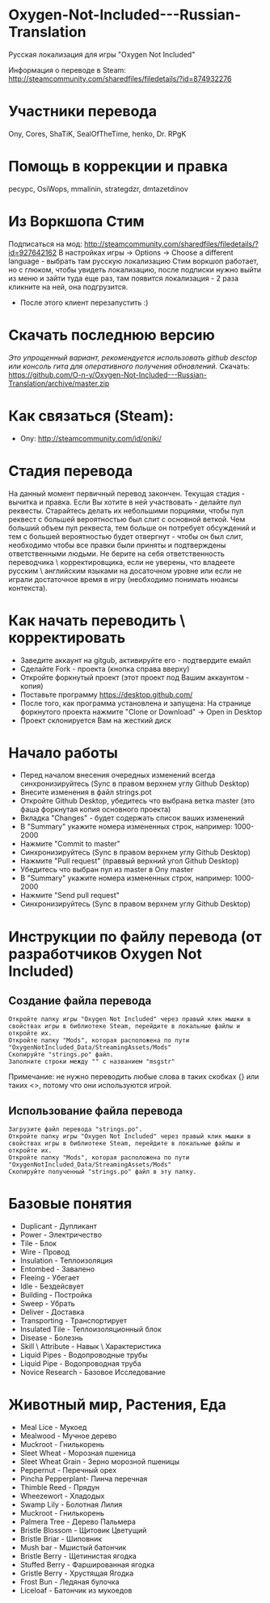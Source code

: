 # Oxygen-Not-Included---Russian-Translation

Русская локализация для игры "Oxygen Not Included"

Информация о переводе в Steam: http://steamcommunity.com/sharedfiles/filedetails/?id=874932276

# Участники перевода
Ony, Cores, ShaTiK, SealOfTheTime, henko, Dr. RPgK

# Помощь в коррекции и правка
pecypc, OsiWops, mmalinin, strategdzr, dmtazetdinov 

# Из Воркшопа Стим
Подписаться на мод: http://steamcommunity.com/sharedfiles/filedetails/?id=927642162
В настройках игры -> Options  -> Choose a different language - выбрать там русскую локализацию
Стим воркшоп работает, но с глюком, чтобы увидеть локализацию, после подписки нужно выйти из меню и зайти туда еще раз, там появится локализация - 2 раза кликните на ней, она подгрузится. 
+ После этого клиент перезапустить :)

# Скачать последнюю версию
*Это упрощенный вариант, рекомендуется использовать github desctop или консоль гита для оперативного получения обновлений.*
Скачать: https://github.com/O-n-y/Oxygen-Not-Included---Russian-Translation/archive/master.zip

# Как связаться (Steam):
* Ony: http://steamcommunity.com/id/oniki/

# Стадия перевода

На данный момент первичный перевод закончен. Текущая стадия - вычитка и правка.
Если Вы хотите в ней участвовать - делайте пул реквесты. Старайтесь делать их небольшими порциями, чтобы пул реквест с большей вероятностью был слит с основной веткой. 
Чем больший объем пул реквеста, тем больше он потребует обсуждений и тем с большей вероятностью будет отвергнут - чтобы он был слит, необходимо чтобы все правки были приняты и подтверждены ответственными людьми.
Не берите на себя ответственность переводчика \ корректировщика, если не уверены, что владеете русским \ английским языками на досаточном уровне или если не играли достаточное время в игру (необходимо понимать нюансы контекста).


# Как начать переводить \ корректировать
* Заведите аккаунт на gitgub, активируйте его - подтвердите емайл
* Сделайте Fork - проекта (кнопка справа вверху)
* Откройте форкнутый проект (этот проект под Вашим аккаунтом - копия)
* Поставьте программу https://desktop.github.com/
* После того, как программа установлена и запущена: На странице форкнутого проекта нажмите "Clone or Download" -> Open in Desktop
* Проект склонируется Вам на жесткий диск

# Начало работы
* Перед началом внесения очередных изменений всегда синхронизируйтесь (Sync в правом верхнем углу Github Desktop)
* Внесите изменения в файл strings.pot
* Откройте Github Desktop, убедитесь что выбрана ветка master (это фаша форкнутая копия основного проекта)
* Вкладка "Changes" - будет содержать список ваших изменений
* В "Summary" укажите номера измененных строк, например: 1000-2000
* Нажмите "Commit to master"
* Синхронизируйтесь (Sync в правом верхнем углу Github Desktop)
* Нажмите "Pull request" (праввый верхний угол  Github Desktop)
* Убедитесь что выбран пул из master в Ony master
* В "Summary" укажите номера измененных строк, например: 1000-2000
* Нажмите "Send pull request"
* Синхронизируйтесь (Sync в правом верхнем углу Github Desktop)


# Инструкции по файлу перевода (от разработчиков Oxygen Not Included)

## Создание файла перевода

    Откройте папку игры "Oxygen Not Included" через правый клик мышки в свойствах игры в библиотеке Steam, перейдите в локальные файлы и откройте их.
	Откройте папку "Mods", которая расположена по пути "OxygenNotIncluded_Data/StreamingAssets/Mods"
	Скопируйте "strings.po" файл.
	Заполните строки между "" с названием "msgstr"

Примечание: не нужно переводить любые слова в таких скобках {} или таких <>, потому что они используются игрой.


## Использование файла перевода

	Загрузите файл перевода "strings.po".
	Откройте папку игры "Oxygen Not Included" через правый клик мышки в свойствах игры в библиотеке Steam, перейдите в локальные файлы и откройте их.
	Откройте папку "Mods", которая расположена по пути "OxygenNotIncluded_Data/StreamingAssets/Mods"
	Скопируйте полученный "strings.po" файл в эту папку.


# Базовые понятия
* Duplicant - Дупликант
* Power - Электричество
* Tile - Блок
* Wire - Провод
* Insulation - Теплоизоляция
* Entombed - Завалено
* Fleeing - Убегает
* Idle - Бездейсвует
* Building - Постройка
* Sweep - Убрать
* Deliver - Доставка
* Transporting - Транспортирует
* Insulated Tile - Теплоизоляционный блок
* Disease - Болезнь
* Skill \ Attribute - Навык \ Характеристика
* Liquid Pipes - Водопроводные трубы
* Liquid Pipe - Водопроводная труба
* Novice Research - Базовое Исследование

# Животный мир, Растения, Еда
* Meal Lice - Мукоед
* Mealwood - Мучное дерево
* Muckroot - Гнилькорень
* Sleet Wheat - Морозная пшеница
* Sleet Wheat Grain - Зерно морозной пшеницы
* Peppernut - Перечный орех
* Pincha Pepperplant- Пинча перечная
* Thimble Reed - Прядун
* Wheezewort - Хладодых
* Swamp Lily - Болотная Лилия
* Muckroot - Гнилькорень
* Palmera Tree - Дерево Пальмера
* Bristle Blossom - Щитовик Цветущий
* Bristle Briar - Шиповник
* Mush bar - Мшистый батончик
* Bristle Berry - Щетинистая ягодка
* Stuffed Berry - Фаршированная ягодка
* Gristle Berry - Хрустящая Ягодка
* Frost Bun - Ледяная булочка
* Liceloaf - Батончик из мукоедов



